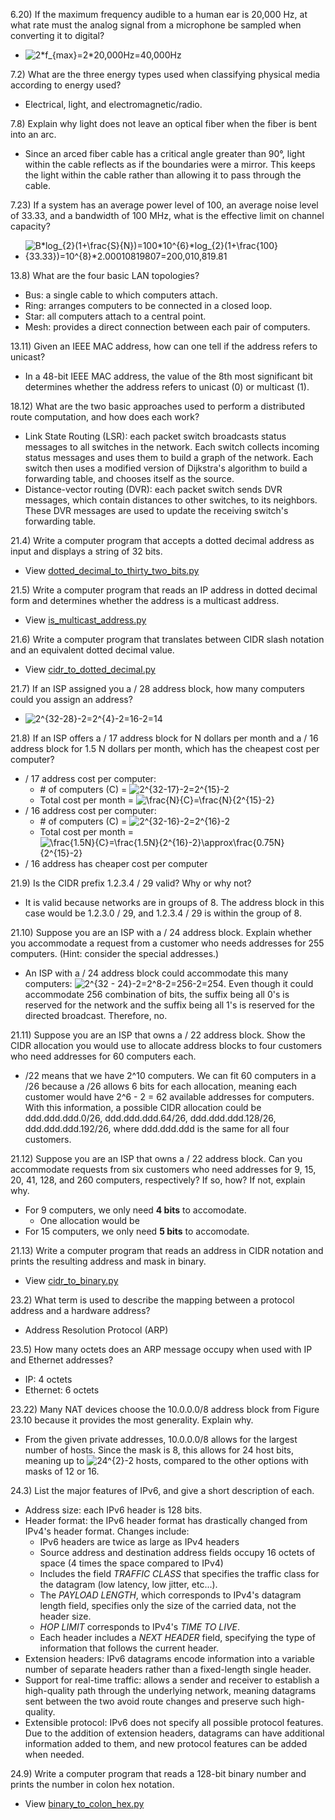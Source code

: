 6.20) If the maximum frequency audible to a human ear is 20,000 Hz, at what rate must the analog signal from a microphone be sampled when converting it to digital?  
- <img src="https://latex.codecogs.com/gif.latex?2*f_{max}=2*20,000Hz=40,000Hz" title="2*f_{max}=2*20,000Hz=40,000Hz" />

7.2) What are the three energy types used when classifying physical media according to energy used?
- Electrical, light, and electromagnetic/radio.

7.8) Explain why light does not leave an optical fiber when the fiber is bent into an arc.
- Since an arced fiber cable has a critical angle greater than 90°, light within the cable reflects as if the boundaries were a mirror. This keeps the light within the cable rather than allowing it to pass through the cable.

<!-- TODO: check with Toal -->
7.23) If a system has an average power level of 100, an average noise level of 33.33, and a bandwidth of 100 MHz, what is the effective limit on channel capacity?
- <img src="https://latex.codecogs.com/gif.latex?B*log_{2}(1&plus;\frac{S}{N})=100*10^{6}*log_{2}(1&plus;\frac{100}{33.33})=10^{8}*2.00010819807=200,010,819.81" title="B*log_{2}(1+\frac{S}{N})=100*10^{6}*log_{2}(1+\frac{100}{33.33})=10^{8}*2.00010819807=200,010,819.81" />

13.8) What are the four basic LAN topologies?
- Bus: a single cable to which computers attach.
- Ring: arranges computers to be connected in a closed loop.
- Star: all computers attach to a central point.
- Mesh: provides a direct connection between each pair of computers.

13.11) Given an IEEE MAC address, how can one tell if the address refers to unicast?
- In a 48-bit IEEE MAC address, the value of the 8th most significant bit determines whether the address refers to unicast (0) or multicast (1).

18.12) What are the two basic approaches used to perform a distributed route computation, and how does each work?
- Link State Routing (LSR): each packet switch broadcasts status messages to all switches in the network. Each switch collects incoming status messages and uses them to build a graph of the network. Each switch then uses a modified version of Dijkstra's algorithm to build a forwarding table, and chooses itself as the source.
- Distance-vector routing (DVR): each packet switch sends DVR messages, which contain distances to other switches, to its neighbors. These DVR messages are used to update the receiving switch's forwarding table.

21.4) Write a computer program that accepts a dotted decimal address as input and displays a string of 32 bits.
- View [dotted_decimal_to_thirty_two_bits.py](dotted_decimal_to_thirty_two_bits.py)

21.5) Write a computer program that reads an IP address in dotted decimal form and determines whether the address is a multicast address.
- View [is_multicast_address.py](is_multicast_address.py)

21.6) Write a computer program that translates between CIDR slash notation and an equivalent dotted decimal value.
- View [cidr_to_dotted_decimal.py](cidr_to_dotted_decimal.py)

21.7) If an ISP assigned you a / 28 address block, how many computers could you assign an address?
- <img src="https://latex.codecogs.com/gif.latex?2^{32-28}-2=2^{4}-2=16-2=14" title="2^{32-28}-2=2^{4}-2=16-2=14" />

21.8) If an ISP offers a / 17 address block for N dollars per month and a / 16 address block for 1.5 N dollars per month, which has the cheapest cost per computer?
- / 17 address cost per computer:
  - \# of computers (C) = <img src="https://latex.codecogs.com/gif.latex?2^{32-17}-2=2^{15}-2" title="2^{32-17}-2=2^{15}-2" />
  - Total cost per month = <img src="https://latex.codecogs.com/gif.latex?\frac{N}{C}=\frac{N}{2^{15}-2}" title="\frac{N}{C}=\frac{N}{2^{15}-2}" />
- / 16 address cost per computer: 
  - \# of computers (C) = <img src="https://latex.codecogs.com/gif.latex?2^{32-16}-2=2^{16}-2" title="2^{32-16}-2=2^{16}-2" />
  - Total cost per month = <img src="https://latex.codecogs.com/gif.latex?\frac{1.5N}{C}=\frac{1.5N}{2^{16}-2}\approx\frac{0.75N}{2^{15}-2}" title="\frac{1.5N}{C}=\frac{1.5N}{2^{16}-2}\approx\frac{0.75N}{2^{15}-2}" />
- / 16 address has cheaper cost per computer

21.9) Is the CIDR prefix 1.2.3.4 / 29 valid? Why or why not?
- It is valid because networks are in groups of 8. The address block in this case would be 1.2.3.0 / 29, and 1.2.3.4 / 29 is within the group of 8.

21.10) Suppose you are an ISP with a / 24 address block. Explain whether you accommodate a request from a customer who needs addresses for 255 computers. (Hint: consider the special addresses.)
- An ISP with a / 24 address block could accommodate this many computers: <img src="https://latex.codecogs.com/gif.latex?2^{32&space;-&space;24}-2=2^8-2=256-2=254" title="2^{32 - 24}-2=2^8-2=256-2=254" />. Even though it could accommodate 256 combination of bits, the suffix being all 0's is reserved for the network and the suffix being all 1's is reserved for the directed broadcast. Therefore, no.

21.11) Suppose you are an ISP that owns a / 22 address block. Show the CIDR allocation you would use to allocate address blocks to four customers who need addresses for 60 computers each.
- /22 means that we have 2^10 computers. We can fit 60 computers in a /26 because a /26 allows 6 bits for each allocation, meaning each customer would have 2^6 - 2 = 62 available addresses for computers. With this information, a possible CIDR allocation could be ddd.ddd.ddd.0/26, ddd.ddd.ddd.64/26, ddd.ddd.ddd.128/26, ddd.ddd.ddd.192/26, where ddd.ddd.ddd is the same for all four customers.

<!-- TODO: ASK TOAL -->
21.12) Suppose you are an ISP that owns a / 22 address block. Can you accommodate requests from six customers who need addresses for 9, 15, 20, 41, 128, and 260 computers, respectively? If so, how? If not, explain why.
- For 9 computers, we only need **4 bits** to accomodate.
    - One allocation would be 
- For 15 computers, we only need **5 bits** to accomodate.

21.13) Write a computer program that reads an address in CIDR notation and prints the resulting address and mask in binary.
- View [cidr_to_binary.py](cidr_to_binary.py)

23.2) What term is used to describe the mapping between a protocol address and a hardware address?
- Address Resolution Protocol (ARP)

23.5) How many octets does an ARP message occupy when used with IP and Ethernet addresses?
- IP: 4 octets
- Ethernet: 6 octets

23.22) Many NAT devices choose the 10.0.0.0/8 address block from Figure 23.10 because it provides the most generality. Explain why.
- From the given private addresses, 10.0.0.0/8 allows for the largest number of hosts. Since the mask is 8, this allows for 24 host bits, meaning up to <img src="https://latex.codecogs.com/gif.latex?24^{2}-2" title="24^{2}-2" /> hosts, compared to the other options with masks of 12 or 16.

24.3) List the major features of IPv6, and give a short description of each.
- Address size: each IPv6 header is 128 bits.
- Header format: the IPv6 header format has drastically changed from IPv4's header format. Changes include:
  - IPv6 headers are twice as large as IPv4 headers
  - Source address and destination address fields occupy 16 octets of space (4 times the space compared to IPv4)
  - Includes the field *TRAFFIC CLASS* that specifies the traffic class for the datagram (low latency, low jitter, etc...).
  - The *PAYLOAD LENGTH*, which corresponds to IPv4's datagram length field, specifies only the size of the carried data, not the header size.
  - *HOP LIMIT* corresponds to IPv4's *TIME TO LIVE*.
  - Each header includes a *NEXT HEADER* field, specifying the type of information that follows the current header.
- Extension headers: IPv6 datagrams encode information into a variable number of separate headers rather than a fixed-length single header.
- Support for real-time traffic: allows a sender and receiver to establish a high-quality path through the underlying network, meaning datagrams sent between the two avoid route changes and preserve such high-quality.
- Extensible protocol: IPv6 does not specify all possible protocol features. Due to the addition of extension headers, datagrams can have additional information added to them, and new protocol features can be added when needed.

24.9) Write a computer program that reads a 128-bit binary number and prints the number in colon hex notation.
- View [binary_to_colon_hex.py](binary_to_colon_hex.py)
